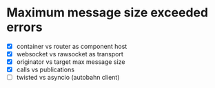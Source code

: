# Maximum message size exceeded errors

* [x] container vs router as component host
* [x] websocket vs rawsocket as transport
* [x] originator vs target max message size
* [x] calls vs publications
* [ ] twisted vs asyncio (autobahn client)
